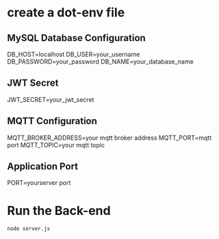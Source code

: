 # **create a dot-env file**

## MySQL Database Configuration
DB_HOST=localhost
DB_USER=your_username
DB_PASSWORD=your_password
DB_NAME=your_database_name

## JWT Secret
JWT_SECRET=your_jwt_secret

## MQTT Configuration
MQTT_BROKER_ADDRESS=your mqtt broker address
MQTT_PORT=mqtt port
MQTT_TOPIC=your mqtt topic

## Application Port
PORT=yourserver port

# **Run the Back-end**
```bash
node server.js
